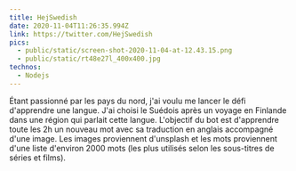 ```yaml
---
title: HejSwedish
date: 2020-11-04T11:26:35.994Z
link: https://twitter.com/HejSwedish
pics:
  - public/static/screen-shot-2020-11-04-at-12.43.15.png
  - public/static/rt48e27l_400x400.jpg
technos:
  - Nodejs
---
```

Étant passionné par les pays du nord, j'ai voulu me lancer le défi d'apprendre une langue. J'ai choisi le Suédois après un voyage en Finlande dans une région qui parlait cette langue. L'objectif du bot est d'apprendre toute les 2h un nouveau mot avec sa traduction en anglais accompagné d'une image. Les images proviennent d'unsplash et les mots proviennent d'une liste d'environ 2000 mots (les plus utilisés selon les sous-titres de séries et films).